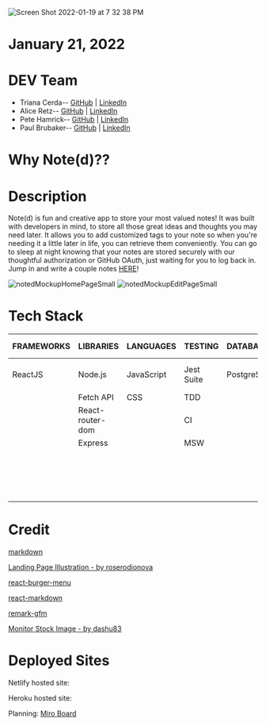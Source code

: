 ![Screen Shot 2022-01-19 at 7 32 38 PM](https://user-images.githubusercontent.com/80484840/150267378-d46bfaf8-58f8-493f-8e56-8a6a228e0815.png)

# January 21, 2022 


# DEV Team
* Triana Cerda--  [GitHub](https://github.com/trianacerda) | [LinkedIn](http://www.linkedin.com/in/triana-cerda/)
* Alice Retz--  [GitHub](https://github.com/Alice-Retz) | [LinkedIn](http://www.linkedin.com/in/aliceretz/)
* Pete Hamrick--  [GitHub](https://github.com/pete-hamrick) | [LinkedIn](http://www.linkedin.com/in/petehamrick/)
* Paul Brubaker--  [GitHub](https://github.com/p-brubaker) | [LinkedIn](http://www.linkedin.com/in/paul-brubaker-a94597176/)

# Why Note(d)??


# Description
Note(d) is fun and creative app to store your most valued notes! It was built with developers in mind, to store all those great ideas and thoughts you may need later. It allows you to add customized tags to your note so when you're needing it a little later in life, you can retrieve them conveniently. You can go to sleep at night knowing that your notes are stored securely with our thoughtful authorization or GitHub OAuth, just waiting for you to log back in. Jump in and write a couple notes [HERE](https://alchemy-noted.netlify.app/)! 

![notedMockupHomePageSmall](https://user-images.githubusercontent.com/82128225/150397103-573ffcfa-88fa-496d-ba4a-aef8d765d482.png)
![notedMockupEditPageSmall](https://user-images.githubusercontent.com/82128225/150397232-68584881-81a2-4ad4-b854-96a8b49e6dd0.png)


# Tech Stack 
| FRAMEWORKS | LIBRARIES             | LANGUAGES  | TESTING    | DATABASES  | AUTH/ OAUTH    | TOOLS              |
|------------|-----------------------|------------|------------|------------|----------------|--------------------|
| ReactJS    | Node.js               | JavaScript | Jest Suite | PostgreSQL | JWT            | Visual Studios Code|
|            | Fetch API             | CSS        | TDD        |            |                | Heroku             |
|            | React-router-dom      |            | CI         |            |                | Netlify            |
|            | Express               |            | MSW        |            |                | Miro               |
|            |                       |            |            |            |                | BeeKeeper          |
|            |                       |            |            |            |                | PG Admin           |
|            |                       |            |            |            |                | Git                |
|            |                       |            |            |            |                | GitHub             |

# Credit
[markdown](https://www.tablesgenerator.com/markdown_tables)

[Landing Page Illustration - by roserodionova](https://www.freepik.com/roserodionova)

[react-burger-menu](https://github.com/negomi/react-burger-menu)

[react-markdown](https://github.com/remarkjs/react-markdown)

[remark-gfm](https://github.com/remarkjs/remark-gfm)

[Monitor Stock Image - by dashu83](https://www.freepik.com/dashu83)

# Deployed Sites

Netlify hosted site: 

Heroku hosted site: 

Planning: [Miro Board](https://miro.com/app/board/uXjVOXTiCEY=/?invite_link_id=785192754967)
